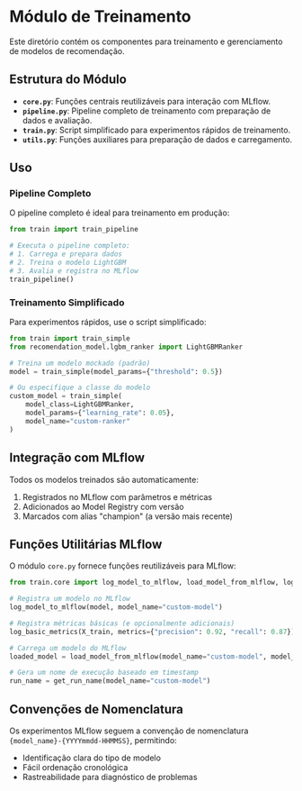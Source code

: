 # Módulo de Treinamento

Este diretório contém os componentes para treinamento e gerenciamento de modelos de recomendação.

## Estrutura do Módulo

- **`core.py`**: Funções centrais reutilizáveis para interação com MLflow.
- **`pipeline.py`**: Pipeline completo de treinamento com preparação de dados e avaliação.
- **`train.py`**: Script simplificado para experimentos rápidos de treinamento.
- **`utils.py`**: Funções auxiliares para preparação de dados e carregamento.

## Uso

### Pipeline Completo

O pipeline completo é ideal para treinamento em produção:

```python
from train import train_pipeline

# Executa o pipeline completo:
# 1. Carrega e prepara dados
# 2. Treina o modelo LightGBM
# 3. Avalia e registra no MLflow
train_pipeline()
```

### Treinamento Simplificado

Para experimentos rápidos, use o script simplificado:

```python
from train import train_simple
from recomendation_model.lgbm_ranker import LightGBMRanker

# Treina um modelo mockado (padrão)
model = train_simple(model_params={"threshold": 0.5})

# Ou especifique a classe do modelo
custom_model = train_simple(
    model_class=LightGBMRanker,
    model_params={"learning_rate": 0.05},
    model_name="custom-ranker"
)
```

## Integração com MLflow

Todos os modelos treinados são automaticamente:

1. Registrados no MLflow com parâmetros e métricas
2. Adicionados ao Model Registry com versão
3. Marcados com alias "champion" (a versão mais recente)

## Funções Utilitárias MLflow

O módulo `core.py` fornece funções reutilizáveis para MLflow:

```python
from train.core import log_model_to_mlflow, load_model_from_mlflow, log_basic_metrics

# Registra um modelo no MLflow
log_model_to_mlflow(model, model_name="custom-model")

# Registra métricas básicas (e opcionalmente adicionais)
log_basic_metrics(X_train, metrics={"precision": 0.92, "recall": 0.87})

# Carrega um modelo do MLflow
loaded_model = load_model_from_mlflow(model_name="custom-model", model_alias="production")

# Gera um nome de execução baseado em timestamp
run_name = get_run_name(model_name="custom-model")
```

## Convenções de Nomenclatura

Os experimentos MLflow seguem a convenção de nomenclatura `{model_name}-{YYYYmmdd-HHMMSS}`, permitindo:

- Identificação clara do tipo de modelo
- Fácil ordenação cronológica 
- Rastreabilidade para diagnóstico de problemas